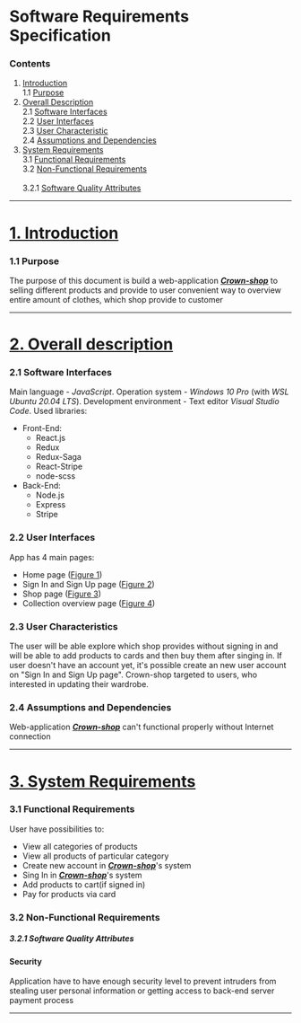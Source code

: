 
# Software Requirements Specification
### Contents
1. [Introduction](#1-introduction) <br>
  1.1 [Purpose](#11-purpose) <br>
2. [Overall Description](#2-overall-description) <br>
  2.1 [Software Interfaces](#21-software-interface) <br>
  2.2 [User Interfaces](#22-user-interface) <br>
  2.3 [User Characteristic](#23-user-characteristic) <br>
  2.4 [Assumptions and Dependencies](#24-assumptions-and-dependencies) <br>
3. [System Requirements](#3-system-requirements) <br>
  3.1 [Functional Requirements](#31-functional-requirements) <br>
  3.2 [Non-Functional Requirements](#32-non-functional-requirements) <br>  
  3.2.1 [Software Quality Attributes](#321-software-quality-attributes)


---

# <ins>1. Introduction</ins>

### 1.1 Purpose

The purpose of this document is build a web-application [***Crown-shop***](https://github.com/daniil-kh/crwn-clothing) to selling different products and provide to user convenient way to overview entire amount of clothes, which shop provide to customer

---

# <ins>2. Overall description</ins>

### 2.1 Software Interfaces

Main language - *JavaScript*. Operation system - *Windows 10 Pro* (with *WSL Ubuntu 20.04 LTS*). Development environment - Text editor *Visual Studio Code*.
Used libraries:
- Front-End:
  - React.js
  - Redux
  - Redux-Saga
  - React-Stripe
  - node-scss
- Back-End:
  - Node.js
  - Express
  - Stripe


### 2.2 User Interfaces

App has 4 main pages:
- Home page ([Figure 1](https://github.com/Xyrmovich/Crown-shop/blob/master/documentation/mokups/home-page.png))
- Sign In and Sign Up page ([Figure 2](https://github.com/Xyrmovich/Crown-shop/blob/master/documentation/mokups/sign-in-and-sign-up-page.png))
- Shop page ([Figure 3](https://github.com/Xyrmovich/Crown-shop/blob/master/documentation/mokups/shop-page.png))
- Collection overview page ([Figure 4](https://github.com/Xyrmovich/Crown-shop/blob/master/documentation/mokups/collection-overview-page.png))

### 2.3 User Characteristics

The user will be able explore which shop provides without signing in and will be able to add products to cards and then buy them after singing in. If user doesn't have an account yet, it's possible create an new user account on "Sign In and Sign Up page". Crown-shop targeted to users, who interested in updating their wardrobe.

### 2.4 Assumptions and Dependencies

Web-application [***Crown-shop***](https://github.com/daniil-kh/crwn-clothing) can't functional properly without Internet connection

---

# <ins>3. System Requirements</ins>

### 3.1 Functional Requirements

User have possibilities to:
- View all categories of products
- View all products of particular category
- Create new account in [***Crown-shop***](https://github.com/daniil-kh/crwn-clothing)'s system
- Sing In in [***Crown-shop***](https://github.com/daniil-kh/crwn-clothing)'s system
- Add products to cart(if signed in)
- Pay for products via card

### 3.2 Non-Functional Requirements

##### 3.2.1 Software Quality Attributes

#### Security

  Application have to have enough security level to prevent intruders from stealing user personal information or getting access to back-end server payment process

---
